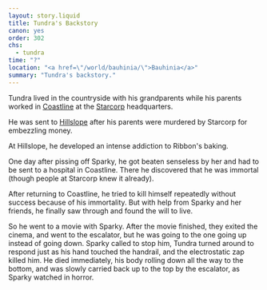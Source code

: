 ```yaml
---
layout: story.liquid
title: Tundra's Backstory
canon: yes
order: 302
chs:
  - tundra
time: "?"
location: "<a href=\"/world/bauhinia/\">Bauhinia</a>"
summary: "Tundra's backstory."
---
```


Tundra lived in the countryside with his grandparents while his parents worked in [Coastline](/world/bauhinia/coastline/) at the [Starcorp](/world/bauhinia/starcorp/) headquarters.

He was sent to [Hillslope](/world/bauhinia/hillslope/) after his parents were murdered by Starcorp for embezzling money.

At Hillslope, he developed an intense addiction to Ribbon's baking.

One day after pissing off Sparky, he got beaten senseless by her and had to be sent to a hospital in Coastline. There he discovered that he was immortal (though people at Starcorp knew it already).

After returning to Coastline, he tried to kill himself repeatedly without success because of his immortality. But with help from Sparky and her friends, he finally saw through and found the will to live.

So he went to a movie with Sparky. After the movie finished, they exited the cinema, and went to the escalator, but he was going to the one going up instead of going down. Sparky called to stop him, Tundra turned around to respond just as his hand touched the handrail, and the electrostatic zap killed him. He died immediately, his body rolling down all the way to the bottom, and was slowly carried back up to the top by the escalator, as Sparky watched in horror.
